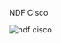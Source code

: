 NDF Cisco 


![ndf cisco](https://user-images.githubusercontent.com/98821041/152685910-a77e6889-0ee7-4179-b468-160190f66659.png)


